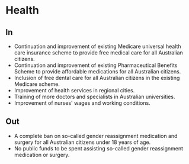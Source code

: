 # Health

## In

* Continuation and improvement of existing Medicare universal health care insurance scheme to provide free medical care for all Australian citizens.
* Continuation and improvement of existing Pharmaceutical Benefits Scheme to provide affordable medications for all Australian citizens.
* Inclusion of free dental care for all Australian citizens in the existing Medicare scheme.
* Improvement of health services in regional cities.
* Training of more doctors and specialists in Australian universities.
* Improvement of nurses' wages and working conditions.

## Out

* A complete ban on so-called gender reassignment medication and surgery for all Australian citizens under 18 years of age.
* No public funds to be spent assisting so-called gender reassignment medication or surgery.
